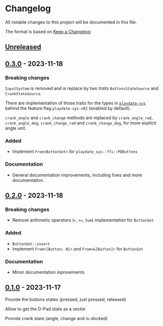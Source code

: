 # Changelog

All notable changes to this project will be documented in this file.

The format is based on [Keep a Changelog](https://keepachangelog.com/en/1.0.0/).


## [Unreleased]


## [0.3.0] - 2023-11-18

### Breaking changes

`InputSystem` is removed and is replace by two *traits* `ButtonsStateSource` and `CrankStateSource`.

There are implementation of those traits for the types in [`playdate-sys`](https://docs.rs/playdate-sys/0.2) behind the feature
flag `playdate-sys-v02` (enabled by default).

`crank_angle` and `crank_change` methods are replaced by `crank_angle_rad`, `crank_angle_deg`, `crank_change_rad` and `crank_change_deg`,
for more explicit angle unit.

### Added

* Implement `From<ButtonSet>` for `playdate_sys::ffi::PDButtons`


### Documentation

* General documentation improvements, including fixes and more documentation.


## [0.2.0] - 2023-11-18

### Breaking changes

* Remove arithmetic operators (`+`, `+=`, `Sum`) implementation for `ButtonSet`

### Added

* `ButtonSet::insert`
* Implement `From<[Button; N]>` and `From<&[Button]>` for `ButtonSet`

### Documentation

* Minor documentation inprovements


## [0.1.0] - 2023-11-17

Provide the buttons states (pressed, just pressed, released)

Allow to get the D-Pad state as a vector

Provide crank state (angle, change and is-docked)


[Unreleased]: https://github.com/jcornaz/beancount_parser_2/compare/v0.3.0...HEAD
[0.3.0]: https://github.com/jcornaz/beancount_parser_2/compare/v0.2.0...v0.3.0
[0.2.0]: https://github.com/jcornaz/beancount_parser_2/compare/v0.1.0...v0.2.0
[0.1.0]: https://github.com/jcornaz/crankit-input/compare/...v0.1.0
